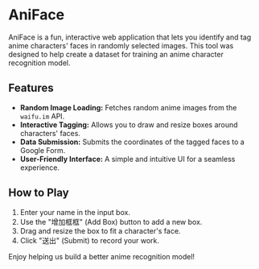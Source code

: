 # AniFace

AniFace is a fun, interactive web application that lets you identify and tag anime characters' faces in randomly selected images. This tool was designed to help create a dataset for training an anime character recognition model.

## Features

*   **Random Image Loading:** Fetches random anime images from the `waifu.im` API.
*   **Interactive Tagging:** Allows you to draw and resize boxes around characters' faces.
*   **Data Submission:** Submits the coordinates of the tagged faces to a Google Form.
*   **User-Friendly Interface:** A simple and intuitive UI for a seamless experience.

## How to Play

1.  Enter your name in the input box.
2.  Use the "增加框框" (Add Box) button to add a new box.
3.  Drag and resize the box to fit a character's face.
4.  Click "送出" (Submit) to record your work.

Enjoy helping us build a better anime recognition model!